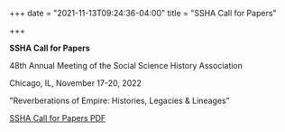 +++
date = "2021-11-13T09:24:36-04:00"
title = "SSHA Call for Papers"

+++

**SSHA Call for Papers**
 
48th Annual Meeting of the Social Science History Association<br />

Chicago, IL, November 17-20, 2022 

"Reverberations of Empire: Histories, Legacies & Lineages"

[SSHA Call for Papers PDF](/files/2022_SSHA_CFP.pdf)  
